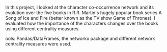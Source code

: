 In this project, I looked at the character co-occurrence network and its evolution over the five books in R.R. Martin's hugely popular book series A Song of Ice and Fire (better known as the TV show Game of Thrones). I evaluated how the importance of the characters changes over the books using different centrality measures.

ools: Pandas/DataFrames, the networkx package and different network centrality measures were used.

